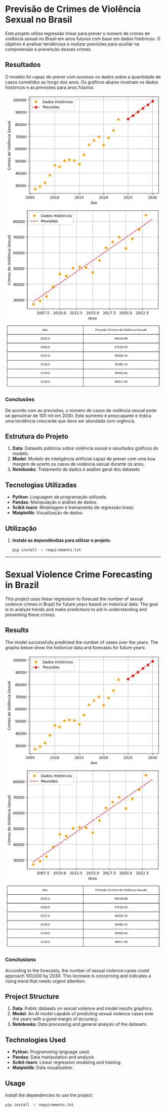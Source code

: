 # Previsão de Crimes de Violência Sexual no Brasil

Este projeto utiliza regressão linear para prever o número de crimes de violência sexual no Brasil em anos futuros com base em dados históricos. O objetivo é analisar tendências e realizar previsões para auxiliar na compreensão e prevenção desses crimes.

## Resultados

O modelo foi capaz de prever com sucesso os dados sobre a quantidade de casos cometidos ao longo dos anos.
 Os gráficos abaixo mostram os dados históricos e as previsões para anos futuros:



![Gráfico das Previsões](/data/results/dispercao-previsao.png)
![Gráfico das Previsões](/data/results/grafico.png)
![Gráfico das Previsões](/data/results/tabela.png)

### Conclusões 

De acordo com as previsões, o número de casos de violência sexual pode se aproximar de 100 mil em 2030. Este aumento é preocupante e indica uma tendência crescente que deve ser abordada com urgência.

## Estrutura do Projeto

1. **Data**: Datasets públicos sobre violência sexual e resultados gráficos do modelo.
2. **Model**: Modelo de inteligência artificial capaz de prever com uma boa margem de acerto os casos de violência sexual durante os anos.
3. **Notebooks**: Tratamento de dados e análise geral dos datasets

## Tecnologias Utilizadas

- **Python**: Linguagem de programação utilizada.
- **Pandas**: Manipulação e análise de dados.
- **Scikit-learn**: Modelagem e treinamento de regressão linear.
- **Matplotlib**: Visualização de dados.

## Utilização

1. **Instale as dependêndias para utilizar o projeto:**
   ```bash
   pip install -r requirements.txt

 ***

# Sexual Violence Crime Forecasting in Brazil

This project uses linear regression to forecast the number of sexual violence crimes in Brazil for future years based on historical data. The goal is to analyze trends and make predictions to aid in understanding and preventing these crimes.

## Results

The model successfully predicted the number of cases over the years. The graphs below show the historical data and forecasts for future years:

![Forecast Graph](/data/results/dispercao-previsao.png)
![Forecast Graph](/data/results/grafico.png)
![Forecast Table](/data/results/tabela.png)

### Conclusions

According to the forecasts, the number of sexual violence cases could approach 100,000 by 2030. This increase is concerning and indicates a rising trend that needs urgent attention.

## Project Structure

1. **Data**: Public datasets on sexual violence and model results graphics.
2. **Model**: An AI model capable of predicting sexual violence cases over the years with a good margin of accuracy.
3. **Notebooks**: Data processing and general analysis of the datasets.

## Technologies Used

- **Python**: Programming language used.
- **Pandas**: Data manipulation and analysis.
- **Scikit-learn**: Linear regression modeling and training.
- **Matplotlib**: Data visualization.

## Usage

Install the dependencies to use the project:

```bash
pip install -r requirements.txt
